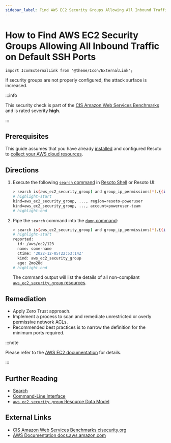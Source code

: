 ```yaml
---
sidebar_label: Find AWS EC2 Security Groups Allowing All Inbound Traffic on Default SSH Ports
---
```


# How to Find AWS EC2 Security Groups Allowing All Inbound Traffic on Default SSH Ports

```mdx-code-block
import IconExternalLink from '@theme/Icon/ExternalLink';
```

If security groups are not properly configured, the attack surface is increased.

:::info

This security check is part of the [CIS Amazon Web Services Benchmarks](https://cisecurity.org/benchmark/amazon_web_services) and is rated severity **high**.

:::

## Prerequisites

This guide assumes that you have already [installed](../../../getting-started/install-resoto/index.md) and configured Resoto to [collect your AWS cloud resources](../../../getting-started/configure-resoto/aws.md).

## Directions

1. Execute the following [`search` command](../../../reference/cli/search-commands/search.md) in [Resoto Shell](../../../reference/components/shell.md) or Resoto UI:

   ```bash
   > search is(aws_ec2_security_group) and group_ip_permissions[*].{(ip_protocol=-1 or (from_port>=22 and to_port<=22 and ip_protocol=tcp)) and (ip_ranges[*].cidr_ip="0.0.0.0/0" or ipv6_ranges[*].cidr_ipv6="::/0")}
   # highlight-start
   ​kind=aws_ec2_security_group, ..., region=resoto-poweruser
   ​kind=aws_ec2_security_group, ..., account=poweruser-team
   # highlight-end
   ```

2. Pipe the `search` command into the [`dump` command](../../../reference/cli/format-commands/dump.md):

   ```bash
   > search is(aws_ec2_security_group) and group_ip_permissions[*].{(ip_protocol=-1 or (from_port>=22 and to_port<=22 and ip_protocol=tcp)) and (ip_ranges[*].cidr_ip="0.0.0.0/0" or ipv6_ranges[*].cidr_ipv6="::/0")} | dump
   # highlight-start
   ​reported:
   ​  id: /aws/ec2/123
   ​  name: some-name
   ​  ctime: '2022-12-05T22:53:14Z'
   ​  kind: aws_ec2_security_group
   ​  age: 2mo28d
   # highlight-end
   ```

   The command output will list the details of all non-compliant [`aws_ec2_security_group` resources](../../../reference/data-models/aws/index.md#aws_ec2_security_group).

## Remediation

- Apply Zero Trust approach.
- Implement a process to scan and remediate unrestricted or overly permissive network ACLs.
- Recommended best practices is to narrow the definition for the minimum ports required.

:::note

Please refer to the [AWS EC2 documentation](https://docs.aws.amazon.com/vpc/latest/userguide/vpc-network-acls.html) for details.

:::

## Further Reading

- [Search](../../../reference/search/index.md)
- [Command-Line Interface](../../../reference/cli/index.md)
- [`aws_ec2_security_group` Resource Data Model](../../../reference/data-models/aws/index.md#aws_ec2_security_group)

## External Links

- [CIS Amazon Web Services Benchmarks <span class="badge badge--secondary">cisecurity.org <IconExternalLink width="10" height="10" /></span>](https://cisecurity.org/benchmark/amazon_web_services)
- [AWS Documentation <span class="badge badge--secondary">docs.aws.amazon.com <IconExternalLink width="10" height="10" /></span>](https://docs.aws.amazon.com/vpc/latest/userguide/vpc-network-acls.html)
